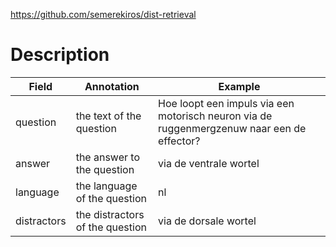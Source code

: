 https://github.com/semerekiros/dist-retrieval

# Description
| Field       | Annotation                      | Example                                                                                    |
| ----------- | ------------------------------- | ------------------------------------------------------------------------------------------ |
| question    | the text of the question        | Hoe loopt een impuls via een motorisch neuron via de ruggenmergzenuw naar een de effector? |
| answer      | the answer to the question      | via de ventrale wortel                                                                     |
| language    | the language of the question    | nl                                                                                         |
| distractors | the distractors of the question | via de dorsale wortel                                                                      |

